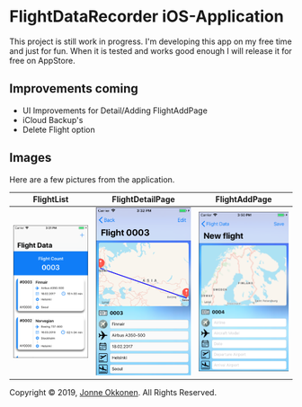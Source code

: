 # FlightDataRecorder iOS-Application

This project is still work in progress. I'm developing this app on my free time and just for fun. When it is tested and works good enough I will release it for free on AppStore.

## Improvements coming
- UI Improvements for Detail/Adding FlightAddPage
- iCloud Backup's
- Delete Flight option

## Images
Here are a few pictures from the application.

FlightList                 |  FlightDetailPage          | FlightAddPage
:-------------------------:|:--------------------------:|:-------------------------:
![](Images/flightList.png) |![](Images/flightDetail.png)|![](Images/flightAdd.png)

Copyright © 2019, [Jonne Okkonen](https://github.com/JonneOkkonen/). All Rights Reserved.
